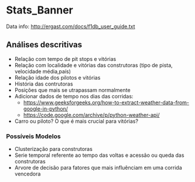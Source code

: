 # Stats_Banner
Data info: http://ergast.com/docs/f1db_user_guide.txt

## Análises descritivas
- Relação com tempo de pit stops e vitórias
- Relação com localidade e vitórias das construtoras (tipo de pista, velocidade média,país)
- Relação idade dos pilotos e vitórias
- História das contrutoras
- Posições que mais se utrapassam normalmente
- Adicionar dados de tempo nos dias das corridas:
  - https://www.geeksforgeeks.org/how-to-extract-weather-data-from-google-in-python/
  - https://code.google.com/archive/p/python-weather-api/  
- Carro ou piloto? O que é mais crucial para vitórias?

### Possíveis Modelos
- Clusterização para construtoras 
- Serie temporal referente ao tempo das voltas e acessão ou queda das construtoras
- Arvore de decisão para fatores que mais influênciam em uma corrida vencedora
